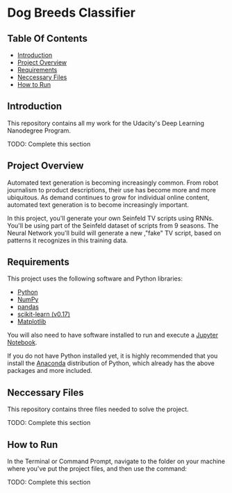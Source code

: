 # Dog Breeds Classifier

## Table Of Contents

- [Introduction](#introduction)
- [Project Overview](#project-overview)
- [Requirements](#requirements)
- [Neccessary Files](#neccessary-files)
- [How to Run](#how-to-run)

## Introduction

This repository contains all my work for the Udacity's Deep Learning Nanodegree Program.

TODO: Complete this section

## Project Overview

Automated text generation is becoming increasingly common. From robot journalism to product descriptions, their use has
become more and more ubiquitous. As demand continues to grow for individual online content, automated text generation
is to become increasingly important.

In this project, you'll generate your own Seinfeld TV scripts using RNNs. You'll be using part of the Seinfeld dataset
of scripts from 9 seasons. The Neural Network you'll build will generate a new ,"fake" TV script, based on patterns it
recognizes in this training data.

## Requirements

This project uses the following software and Python libraries:

- [Python](https://www.python.org/downloads/release/python-364/)
- [NumPy](https://numpy.org/)
- [pandas](https://pandas.pydata.org/)
- [scikit-learn (v0.17)](https://scikit-learn.org/0.17/install.html)
- [Matplotlib](https://matplotlib.org/)

You will also need to have software installed to run and execute a [Jupyter Notebook](http://ipython.org/notebook.html).

If you do not have Python installed yet, it is highly recommended that you install the
[Anaconda](https://www.anaconda.com/distribution/) distribution of Python, which already has the above packages and
more included.

## Neccessary Files

This repository contains three files needed to solve the project.

TODO: Complete this section

## How to Run

In the Terminal or Command Prompt, navigate to the folder on your machine where you've put the project files, and then
use the command:

TODO: Complete this section
